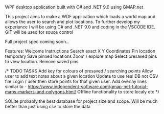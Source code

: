 WPF desktop application built with C# and .NET 9.0 using GMAP.net 

This project aims to make a WDF application which loads a world map and allows the user to search and plot locations. 
To further develop my experiance I will be using C# and .NET 9.0 and coding in the VSCODE IDE. GIT will be used for souce control 

Full project spec coming soon...

Features:
Welcome Instructions 
Search exact X Y Coordinates 
Pin location temporary 
Save pinned locations 
Zoom / explore map 
Select presaved pins to view location. 
Remove saved pins



/* 
TODO TASKS 
Add key for colours of presaved / searching points 
Allow user to add text notes about a given location 
Update to use real DB not CSV file 
Login / user then store points for that given user. 
Add overlay lines similar to - https://www.independent-software.com/gmap-net-tutorial-maps-markers-and-polygons.html/
Offline functionality to store localy etc 
*/


SQLite probably the best database for project size and scope. Will be much better than just using csv to store the data  
